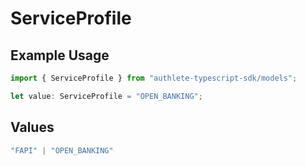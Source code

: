 # ServiceProfile

## Example Usage

```typescript
import { ServiceProfile } from "authlete-typescript-sdk/models";

let value: ServiceProfile = "OPEN_BANKING";
```

## Values

```typescript
"FAPI" | "OPEN_BANKING"
```